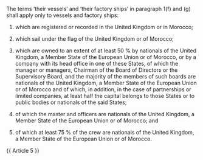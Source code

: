 The terms ‘their vessels’ and ‘their factory ships’ in paragraph 1(f) and (g) shall apply only to vessels and factory ships:

1. which are registered or recorded in the United Kingdom or in Morocco;

2. which sail under the flag of the United Kingdom or of Morocco;

3. which are owned to an extent of at least 50 % by nationals of the United Kingdom, a Member State of the European Union or of Morocco, or by a company with its head office in one of these States, of which the manager or managers, Chairman of the Board of Directors or the Supervisory Board, and the majority of the members of such boards are nationals of the United Kingdom, a Member State of the European Union or of Morocco and of which, in addition, in the case of partnerships or limited companies, at least half the capital belongs to those States or to public bodies or nationals of the said States;

4. of which the master and officers are nationals of the United Kingdom, a Member State of the European Union or of Morocco; and

5. of which at least 75 % of the crew are nationals of the United Kingdom, a Member State of the European Union or of Morocco.

{{ Article 5 }}